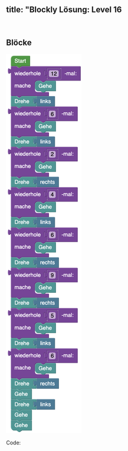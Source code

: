 title: "Blockly Lösung: Level 16
---
​
## Blöcke
![solution](doc/produs_unterlagen/solution/blockly/img/loesung_level_21.png)

Code:
